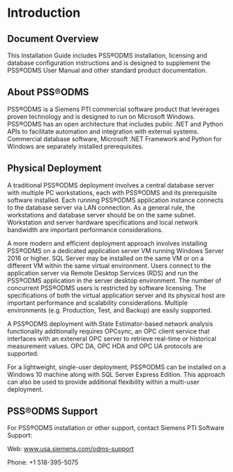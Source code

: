 # Introduction

## Document Overview

This Installation Guide includes PSS®ODMS installation, licensing and
database configuration instructions and is designed to supplement the
PSS®ODMS User Manual and other standard product documentation.

## About PSS®ODMS

PSS®ODMS is a Siemens PTI commercial software product that leverages
proven technology and is designed to run on Microsoft Windows. PSS®ODMS
has an open architecture that includes public .NET and Python APIs to
facilitate automation and integration with external systems. Commercial
database software, Microsoft .NET Framework and Python for Windows are
separately installed prerequisites.

## Physical Deployment

A traditional PSS®ODMS deployment involves a central database server
with multiple PC workstations, each with PSS®ODMS and its prerequisite
software installed. Each running PSS®ODMS application instance connects
to the database server via LAN connection. As a general rule, the
workstations and database server should be on the same subnet.
Workstation and server hardware specifications and local network
bandwidth are important performance considerations.

A more modern and efficient deployment approach involves installing
PSS®ODMS on a dedicated application server VM running Windows Server
2016 or higher. SQL Server may be installed on the same VM or on a
different VM within the same virtual environment. Users connect to the
application server via Remote Desktop Services (RDS) and run the
PSS®ODMS application in the server desktop environment. The number of
concurrent PSS®ODMS users is restricted by software licensing. The
specifications of both the virtual application server and its physical
host are important performance and scalability considerations. Multiple
environments (e.g. Production, Test, and Backup) are easily supported.

A PSS®ODMS deployment with State Estimator-based network analysis
functionality additionally requires OPCsync, an OPC client service that
interfaces with an exteneral OPC server to retrieve real-time or
historical measurement values. OPC DA, OPC HDA and OPC UA protocols are
supported.

For a lightweight, single-user deployment, PSS®ODMS can be installed on
a Windows 10 machine along with SQL Server Express Edition. This
approach can also be used to provide additional flexibility within a
multi-user deployment.

## PSS®ODMS Support

For PSS®ODMS installation or other support, contact Siemens PTI Software
Support:

Web: www.usa.siemens.com/odms-support

Phone: +1 518-395-5075
